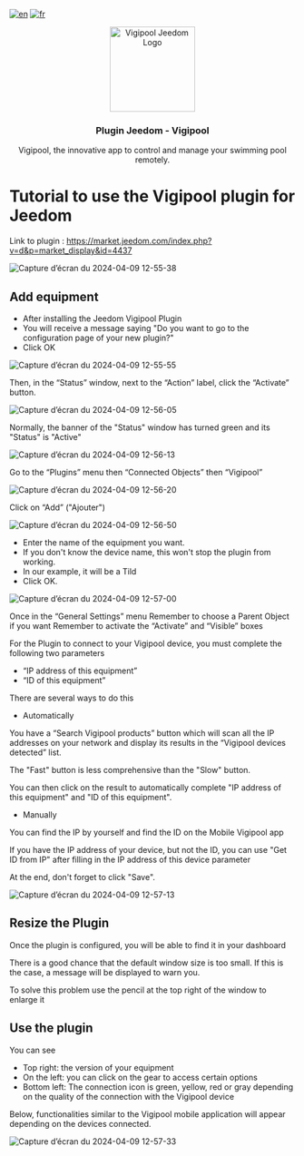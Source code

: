 [![en](https://img.shields.io/badge/lang-en-white.svg)](https://github.com/developer-ccei-pool/jeedom-vigipool/blob/master/README.md)
[![fr](https://img.shields.io/badge/lang-fr-white.svg)](https://github.com/developer-ccei-pool/jeedom-vigipool/blob/master/README.fr.md)

<p align="center">
  <a href="https://market.jeedom.com/index.php?v=d&p=market_display&id=4437/">
    <img src="https://market.jeedom.com/filestore/market/plugin/images/vigipool_icon.png" alt="Vigipool Jeedom Logo" width="150">
  </a>
</p>

<h3 align="center">Plugin Jeedom - Vigipool</h3>

<p align="center">
  Vigipool, the innovative app to control and manage your swimming pool remotely.
</p>

# Tutorial to use the Vigipool plugin for Jeedom

Link to plugin : https://market.jeedom.com/index.php?v=d&p=market_display&id=4437

![Capture d’écran du 2024-04-09 12-55-38](https://github.com/developer-ccei-pool/jeedom-vigipool/assets/127429327/f5080427-8bc7-4977-8265-b49efdf33f81)

## Add equipment

- After installing the Jeedom Vigipool Plugin
- You will receive a message saying "Do you want to go to the configuration page of your new plugin?"
- Click OK

![Capture d’écran du 2024-04-09 12-55-55](https://github.com/developer-ccei-pool/jeedom-vigipool/assets/127429327/de464c4b-ff5d-4eae-bd32-cf44ecb042f8)

Then, in the “Status” window, next to the “Action” label, click the “Activate” button.

![Capture d’écran du 2024-04-09 12-56-05](https://github.com/developer-ccei-pool/jeedom-vigipool/assets/127429327/7a701953-2daf-4597-88cf-b3a4c7cc2230)

Normally, the banner of the "Status" window has turned green and its "Status" is "Active"

![Capture d’écran du 2024-04-09 12-56-13](https://github.com/developer-ccei-pool/jeedom-vigipool/assets/127429327/0c51c4eb-fbe2-44a7-998a-a380fb6f9a9b)

Go to the “Plugins” menu then “Connected Objects” then “Vigipool”

![Capture d’écran du 2024-04-09 12-56-20](https://github.com/developer-ccei-pool/jeedom-vigipool/assets/127429327/93d5d041-c803-4c35-ba6c-bc3cddffe1d1)

Click on “Add” ("Ajouter")

![Capture d’écran du 2024-04-09 12-56-50](https://github.com/developer-ccei-pool/jeedom-vigipool/assets/127429327/dca96fec-19b2-4bac-b61d-1cf00dd5af31)

- Enter the name of the equipment you want.
- If you don't know the device name, this won't stop the plugin from working.
- In our example, it will be a Tild
- Click OK.

![Capture d’écran du 2024-04-09 12-57-00](https://github.com/developer-ccei-pool/jeedom-vigipool/assets/127429327/3be34132-bcf4-4590-9be7-94ce09ce8eb7)

Once in the “General Settings” menu
Remember to choose a Parent Object if you want
Remember to activate the “Activate” and “Visible” boxes

For the Plugin to connect to your Vigipool device, you must complete the following two parameters
- “IP address of this equipment”
- “ID of this equipment”

There are several ways to do this

- Automatically

You have a “Search Vigipool products” button which will scan all the IP addresses on your network and display its results in the “Vigipool devices detected” list.

The "Fast" button is less comprehensive than the "Slow" button.

You can then click on the result to automatically complete "IP address of this equipment" and "ID of this equipment".

- Manually

You can find the IP by yourself and find the ID on the Mobile Vigipool app

If you have the IP address of your device, but not the ID, you can use "Get ID from IP" after filling in the IP address of this device parameter

At the end, don't forget to click "Save".

![Capture d’écran du 2024-04-09 12-57-13](https://github.com/developer-ccei-pool/jeedom-vigipool/assets/127429327/b4d521ff-d44c-432c-be80-5c4250ae5a1d)

## Resize the Plugin

Once the plugin is configured, you will be able to find it in your dashboard

There is a good chance that the default window size is too small. If this is the case, a message will be displayed to warn you.

To solve this problem use the pencil at the top right of the window to enlarge it

## Use the plugin

You can see
- Top right: the version of your equipment
- On the left: you can click on the gear to access certain options
- Bottom left: The connection icon is green, yellow, red or gray depending on the quality of the connection with the Vigipool device

Below, functionalities similar to the Vigipool mobile application will appear depending on the devices connected.

![Capture d’écran du 2024-04-09 12-57-33](https://github.com/developer-ccei-pool/jeedom-vigipool/assets/127429327/7447815d-7951-4601-b6f5-8fd1ad37cb01)
